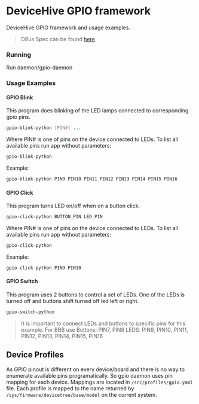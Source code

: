 # DeviceHive GPIO framework
DeviceHive GPIO framework and usage examples.

> DBus Spec can be found [here](DBUS-SPEC)

### Running
Run
daemon/gpio-daemon <file with profile>  

### Usage Examples

#### GPIO Blink

This program does blinking of the LED lamps connected to corresponding gpio pins.

```bash
gpio-blink-python [PIN#] ...
```
Where PIN# is one of pins on the device connected to LEDs. To list all available pins run app without parameters:
```bash
gpio-blink-python
```

Example:
```bash
gpio-blink-python PIN9 PIN10 PIN11 PIN12 PIN13 PIN14 PIN15 PIN16
```


#### GPIO Click

This program turns LED on/off when on a button click.

```bash
gpio-click-python BUTTON_PIN LED_PIN
```
Where PIN# is one of pins on the device connected to LEDs. To list all available pins run app without parameters:
```bash
gpio-click-python
```

Example:
```bash
gpio-click-python PIN9 PIN10
```


#### GPIO Switch

This program uses 2 buttons to control a set of LEDs. One of the LEDs is turned off and buttons shift turned off led left or right.

```bash
gpio-switch-python
```

> It is important to connect LEDs and buttons to specific pins for this example. For BBB use 
> Buttons: PIN7, PIN8
> LEDS: PIN9, PIN10, PIN11, PIN12, PIN13, PIN14, PIN15, PIN16

## Device Profiles

As GPIO pinout is different on every device/board and there is no way to enumerate available pins programatically. So gpio daemon uses pin mapping for each device. Mappings are located in `/src/profiles/gpio.yaml` file.  Each profile is mapped to the name returned by `/sys/firmware/devicetree/base/model` on the current system.

